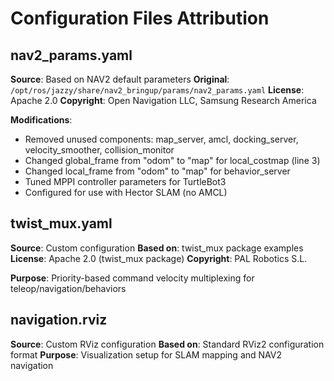 # Configuration Files Attribution

## nav2_params.yaml
**Source**: Based on NAV2 default parameters
**Original**: `/opt/ros/jazzy/share/nav2_bringup/params/nav2_params.yaml`
**License**: Apache 2.0
**Copyright**: Open Navigation LLC, Samsung Research America

**Modifications**:
- Removed unused components: map_server, amcl, docking_server, velocity_smoother, collision_monitor
- Changed global_frame from "odom" to "map" for local_costmap (line 3)
- Changed local_frame from "odom" to "map" for behavior_server
- Tuned MPPI controller parameters for TurtleBot3
- Configured for use with Hector SLAM (no AMCL)

## twist_mux.yaml
**Source**: Custom configuration
**Based on**: twist_mux package examples
**License**: Apache 2.0 (twist_mux package)
**Copyright**: PAL Robotics S.L.

**Purpose**: Priority-based command velocity multiplexing for teleop/navigation/behaviors

## navigation.rviz
**Source**: Custom RViz configuration
**Based on**: Standard RViz2 configuration format
**Purpose**: Visualization setup for SLAM mapping and NAV2 navigation
